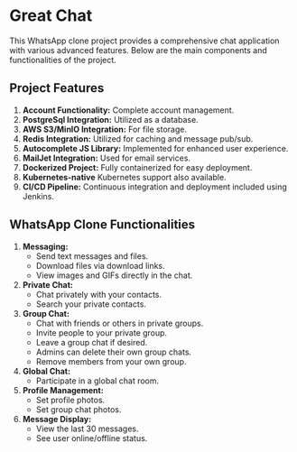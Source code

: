 # Great Chat

This WhatsApp clone project provides a comprehensive chat application with various advanced features. Below are the main components and functionalities of the project.

## Project Features

1. **Account Functionality:** Complete account management.
2. **PostgreSql Integration:** Utilized as a database.
3. **AWS S3/MinIO Integration:** For file storage.
4. **Redis Integration:** Utilized for caching and message pub/sub.
5. **Autocomplete JS Library:** Implemented for enhanced user experience.
6. **MailJet Integration:** Used for email services.
7. **Dockerized Project:** Fully containerized for easy deployment.
8. **Kubernetes-native** Kubernetes support also available.
9. **CI/CD Pipeline:** Continuous integration and deployment included using Jenkins.

## WhatsApp Clone Functionalities

1. **Messaging:**
   - Send text messages and files.
   - Download files via download links.
   - View images and GIFs directly in the chat.
2. **Private Chat:**
   - Chat privately with your contacts.
   - Search your private contacts.
3. **Group Chat:**
   - Chat with friends or others in private groups.
   - Invite people to your private group.
   - Leave a group chat if desired.
   - Admins can delete their own group chats.
   - Remove members from your own group.
4. **Global Chat:**
   - Participate in a global chat room.
5. **Profile Management:**
   - Set profile photos.
   - Set group chat photos.
6. **Message Display:**
   - View the last 30 messages.
   - See user online/offline status.